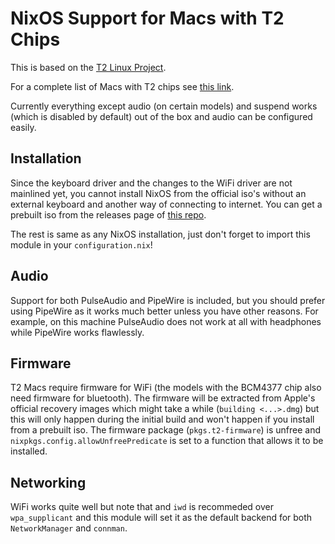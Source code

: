 # NixOS Support for Macs with T2 Chips

This is based on the [T2 Linux Project](https://t2linux.org).

For a complete list of Macs with T2 chips see [this link](https://support.apple.com/en-us/HT208862).

Currently everything except audio (on certain models) and suspend works (which is disabled by default) out of the box and audio can be configured easily.

## Installation
Since the keyboard driver and the changes to the WiFi driver are not mainlined yet, you cannot install NixOS from the official iso's without an external keyboard and another way of connecting to internet. You can get a prebuilt iso from the releases page of [this repo](https://github.com/kekrby/nixos-t2-iso).

The rest is same as any NixOS installation, just don't forget to import this module in your `configuration.nix`!

## Audio
Support for both PulseAudio and PipeWire is included, but you should prefer using PipeWire as it works much better unless you have other reasons. For example, on this machine PulseAudio does not work at all with headphones while PipeWire works flawlessly.

## Firmware
T2 Macs require firmware for WiFi (the models with the BCM4377 chip also need firmware for bluetooth). The firmware will be extracted from Apple's official recovery images which might take a while (`building <...>.dmg`) but this will only happen during the initial build and won't happen if you install from a prebuilt iso. The firmware package (`pkgs.t2-firmware`) is unfree and `nixpkgs.config.allowUnfreePredicate` is set to a function that allows it to be installed.

## Networking
WiFi works quite well but note that and `iwd` is recommeded over `wpa_supplicant` and this module will set it as the default backend for both `NetworkManager` and `connman`.
